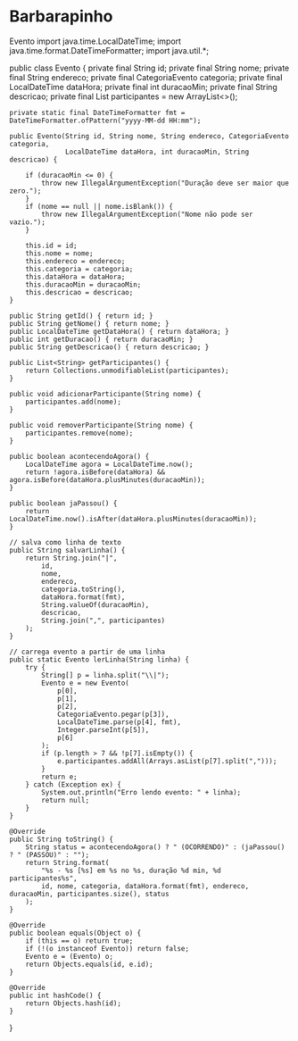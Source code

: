 # Barbarapinho
Evento 
import java.time.LocalDateTime;
import java.time.format.DateTimeFormatter;
import java.util.*;

public class Evento {
    private final String id;
    private final String nome;
    private final String endereco;
    private final CategoriaEvento categoria;
    private final LocalDateTime dataHora;
    private final int duracaoMin;
    private final String descricao;
    private final List<String> participantes = new ArrayList<>();

    private static final DateTimeFormatter fmt = DateTimeFormatter.ofPattern("yyyy-MM-dd HH:mm");

    public Evento(String id, String nome, String endereco, CategoriaEvento categoria,
                  LocalDateTime dataHora, int duracaoMin, String descricao) {

        if (duracaoMin <= 0) {
            throw new IllegalArgumentException("Duração deve ser maior que zero.");
        }
        if (nome == null || nome.isBlank()) {
            throw new IllegalArgumentException("Nome não pode ser vazio.");
        }

        this.id = id;
        this.nome = nome;
        this.endereco = endereco;
        this.categoria = categoria;
        this.dataHora = dataHora;
        this.duracaoMin = duracaoMin;
        this.descricao = descricao;
    }

    public String getId() { return id; }
    public String getNome() { return nome; }
    public LocalDateTime getDataHora() { return dataHora; }
    public int getDuracao() { return duracaoMin; }
    public String getDescricao() { return descricao; }

    public List<String> getParticipantes() {
        return Collections.unmodifiableList(participantes);
    }

    public void adicionarParticipante(String nome) {
        participantes.add(nome);
    }

    public void removerParticipante(String nome) {
        participantes.remove(nome);
    }

    public boolean acontecendoAgora() {
        LocalDateTime agora = LocalDateTime.now();
        return !agora.isBefore(dataHora) && agora.isBefore(dataHora.plusMinutes(duracaoMin));
    }

    public boolean jaPassou() {
        return LocalDateTime.now().isAfter(dataHora.plusMinutes(duracaoMin));
    }

    // salva como linha de texto
    public String salvarLinha() {
        return String.join("|",
            id,
            nome,
            endereco,
            categoria.toString(),
            dataHora.format(fmt),
            String.valueOf(duracaoMin),
            descricao,
            String.join(",", participantes)
        );
    }

    // carrega evento a partir de uma linha
    public static Evento lerLinha(String linha) {
        try {
            String[] p = linha.split("\\|");
            Evento e = new Evento(
                p[0],
                p[1],
                p[2],
                CategoriaEvento.pegar(p[3]),
                LocalDateTime.parse(p[4], fmt),
                Integer.parseInt(p[5]),
                p[6]
            );
            if (p.length > 7 && !p[7].isEmpty()) {
                e.participantes.addAll(Arrays.asList(p[7].split(",")));
            }
            return e;
        } catch (Exception ex) {
            System.out.println("Erro lendo evento: " + linha);
            return null;
        }
    }

    @Override
    public String toString() {
        String status = acontecendoAgora() ? " (OCORRENDO)" : (jaPassou() ? " (PASSOU)" : "");
        return String.format(
            "%s - %s [%s] em %s no %s, duração %d min, %d participantes%s",
            id, nome, categoria, dataHora.format(fmt), endereco, duracaoMin, participantes.size(), status
        );
    }

    @Override
    public boolean equals(Object o) {
        if (this == o) return true;
        if (!(o instanceof Evento)) return false;
        Evento e = (Evento) o;
        return Objects.equals(id, e.id);
    }

    @Override
    public int hashCode() {
        return Objects.hash(id);
    }
}
